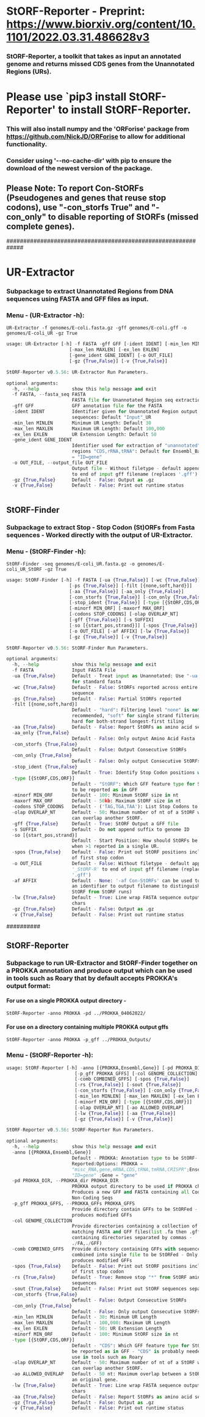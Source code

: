 # StORF-Reporter - Preprint: https://www.biorxiv.org/content/10.1101/2022.03.31.486628v3

### StORF-Reporter, a toolkit that takes as input an annotated genome and returns missed CDS genes from the Unannotated Regions (URs).

# Please use `pip3 install StORF-Reporter' to install StORF-Reporter.
### This will also install numpy and the 'ORForise' package from https://github.com/NickJD/ORForise to allow for additional functionality. 

### Consider using '--no-cache-dir' with pip to ensure the download of the newest version of the package.

## Please Note: To report Con-StORFs (Pseudogenes and genes that reuse stop codons), use "-con_storfs True" and "-con_only" to disable reporting of StORFs (missed complete genes). 

#############################################################

# UR-Extractor
### Subpackage to extract Unannotated Regions from DNA sequences using FASTA and GFF files as input.

### Menu - (UR-Extractor -h):  
```console
UR-Extractor -f genomes/E-coli.fasta.gz -gff genomes/E-coli.gff -o genomes/E-coli_UR -gz True
```

```python
usage: UR-Extractor [-h] -f FASTA -gff GFF [-ident IDENT] [-min_len MINLEN]
                       [-max_len MAXLEN] [-ex_len EXLEN]
                       [-gene_ident GENE_IDENT] [-o OUT_FILE]
                       [-gz {True,False}] [-v {True,False}]

StORF-Reporter v0.5.56: UR-Extractor Run Parameters.

optional arguments:
  -h, --help            show this help message and exit
  -f FASTA, --fasta_seq FASTA
                        FASTA file for Unannotated Region seq extraction
  -gff GFF              GFF annotation file for the FASTA
  -ident IDENT          Identifier given for Unannotated Region output
                        sequences: Default "Input"_UR
  -min_len MINLEN       Minimum UR Length: Default 30
  -max_len MAXLEN       Maximum UR Length: Default 100,000
  -ex_len EXLEN         UR Extension Length: Default 50
  -gene_ident GENE_IDENT
                        Identifier used for extraction of "unannotated"
                        regions "CDS,rRNA,tRNA": Default for Ensembl_Bacteria
                        = "ID=gene"
  -o OUT_FILE, --output_file OUT_FILE
                        Output file - Without filetype - default appends "_UR"
                        to end of input gff filename (replaces '.gff')
  -gz {True,False}      Default - False: Output as .gz
  -v {True,False}       Default - False: Print out runtime status



```
## StORF-Finder
### Subpackage to extract Stop - Stop Codon (St)ORFs from Fasta sequences - Worked directly with the output of UR-Extractor.  

### Menu - (StORF-Finder -h):   
```console
StORF-Finder -seq genomes/E-coli_UR.fasta.gz -o genomes/E-coli_UR_StORF -gz True
```

```python
usage: StORF-Finder [-h] -f FASTA [-ua {True,False}] [-wc {True,False}]
                       [-ps {True,False}] [-filt [{none,soft,hard}]]
                       [-aa {True,False}] [-aa_only {True,False}]
                       [-con_storfs {True,False}] [-con_only {True,False}]
                       [-stop_ident {True,False}] [-type [{StORF,CDS,ORF}]]
                       [-minorf MIN_ORF] [-maxorf MAX_ORF]
                       [-codons STOP_CODONS] [-olap OVERLAP_NT]
                       [-gff {True,False}] [-s SUFFIX]
                       [-so [{start_pos,strand}]] [-spos {True,False}]
                       [-o OUT_FILE] [-af AFFIX] [-lw {True,False}]
                       [-gz {True,False}] [-v {True,False}]

StORF-Reporter v0.5.56: StORF-Finder Run Parameters.

optional arguments:
  -h, --help            show this help message and exit
  -f FASTA              Input FASTA File
  -ua {True,False}      Default - Treat input as Unannotated: Use "-ua False"
                        for standard fasta
  -wc {True,False}      Default - False: StORFs reported across entire
                        sequence
  -ps {True,False}      Default - False: Partial StORFs reported
  -filt [{none,soft,hard}]
                        Default - "hard": Filtering level "none" is not
                        recommended, "soft" for single strand filtering and
                        hard for both-strand longest-first tiling
  -aa {True,False}      Default - False: Report StORFs as amino acid sequences
  -aa_only {True,False}
                        Default - False: Only output Amino Acid Fasta
  -con_storfs {True,False}
                        Default - False: Output Consecutive StORFs
  -con_only {True,False}
                        Default - False: Only output Consecutive StORFs
  -stop_ident {True,False}
                        Default - True: Identify Stop Codon positions with '*'
  -type [{StORF,CDS,ORF}]
                        Default - "StORF": Which GFF feature type for StORFs
                        to be reported as in GFF
  -minorf MIN_ORF       Default - 100: Minimum StORF size in nt
  -maxorf MAX_ORF       Default - 50kb: Maximum StORF size in nt
  -codons STOP_CODONS   Default - ('TAG,TGA,TAA'): List Stop Codons to use
  -olap OVERLAP_NT      Default - 50: Maximum number of nt of a StORF which
                        can overlap another StORF.
  -gff {True,False}     Default - True: StORF Output a GFF file
  -s SUFFIX             Default - Do not append suffix to genome ID
  -so [{start_pos,strand}]
                        Default - Start Position: How should StORFs be ordered
                        when >1 reported in a single UR.
  -spos {True,False}    Default - False: Print out StORF positions inclusive
                        of first stop codon
  -o OUT_FILE           Default - False: Without filetype - default appends
                        '_StORF-R' to end of input gff filename (replaces
                        '.gff')
  -af AFFIX             Default - None: '-af Con-StORFs' can be used to append
                        an identifier to output filename to distinguish Con-
                        StORF from StORF runs)
  -lw {True,False}      Default - True: Line wrap FASTA sequence output at 60
                        chars
  -gz {True,False}      Default - False: Output as .gz
  -v {True,False}       Default - False: Print out runtime status


```

##########
## StORF-Reporter

### Subpackage to run UR-Extractor and StORF-Finder together on a PROKKA annotation and produce output which can be used in tools such as Roary that by default accepts PROKKA's output format: 
#### For use on a single PROKKA output directory - 
```console
StORF-Reporter -anno PROKKA -pd ../PROKKA_04062022/
```
#### For use on a directory containing multiple PROKKA output gffs
```console
StORF-Reporter -anno PROKKA -p_gff ../PROKKA_Outputs/
```

### Menu - (StORF-Reporter -h):
```python
usage: StORF-Reporter [-h] -anno [{PROKKA,Ensembl,Gene}] [-pd PROKKA_DIR]
                         [-p_gff PROKKA_GFFS] [-col GENOME_COLLECTION]
                         [-comb COMBINED_GFFS] [-spos {True,False}]
                         [-rs {True,False}] [-sout {True,False}]
                         [-con_storfs {True,False}] [-con_only {True,False}]
                         [-min_len MINLEN] [-max_len MAXLEN] [-ex_len EXLEN]
                         [-minorf MIN_ORF] [-type [{StORF,CDS,ORF}]]
                         [-olap OVERLAP_NT] [-ao ALLOWED_OVERLAP]
                         [-lw {True,False}] [-aa {True,False}]
                         [-gz {True,False}] [-v {True,False}]

StORF-Reporter v0.5.56: StORF-Reporter Run Parameters.

optional arguments:
  -h, --help            show this help message and exit
  -anno [{PROKKA,Ensembl,Gene}]
                        Default - PROKKA: Annotation type to be StORF-
                        Reported:Options: PROKKA =
                        "misc_RNA,gene,mRNA,CDS,tRNA,tmRNA,CRISPR";Ensembl =
                        "ID=gene" ;Gene = "gene"
  -pd PROKKA_DIR, --PROKKA_dir PROKKA_DIR
                        PROKKA output directory to be used if PROKKA chosen -
                        Produces a new GFF and FASTA containing all Coding and
                        Non-Coding Seqs
  -p_gff PROKKA_GFFS, --PROKKA_GFFs PROKKA_GFFS
                        Provide directory contain GFFs to be StORFed - Only
                        produces modified GFFs
  -col GENOME_COLLECTION
                        Provide directories containing a collection of
                        matching FASTA and GFF files(list .fa then .gff
                        containing directories separated by commas -
                        ./FA,./GFF)
  -comb COMBINED_GFFS   Provide directory containing GFFs with sequences
                        combined into single file to be StORFed - Only
                        produces modified GFFs
  -spos {True,False}    Default - False: Print out StORF positions inclusive
                        of first stop codon
  -rs {True,False}      Default - True: Remove stop "*" from StORF amino acid
                        sequences
  -sout {True,False}    Default - False: Print out StORF sequences separately?
  -con_storfs {True,False}
                        Default - False: Output Consecutive StORFs
  -con_only {True,False}
                        Default - False: Only output Consecutive StORFs
  -min_len MINLEN       Default - 30: Minimum UR Length
  -max_len MAXLEN       Default - 100,000: Maximum UR Length
  -ex_len EXLEN         Default - 50: UR Extension Length
  -minorf MIN_ORF       Default - 100: Minimum StORF size in nt
  -type [{StORF,CDS,ORF}]
                        Default - "CDS": Which GFF feature type for StORFs to
                        be reported as in GFF - "CDS" is probably needed for
                        use in tools such as Roary
  -olap OVERLAP_NT      Default - 50: Maximum number of nt of a StORF which
                        can overlap another StORF.
  -ao ALLOWED_OVERLAP   Default - 50 nt: Maximum overlap between a StORF and
                        an original gene.
  -lw {True,False}      Default - True: Line wrap FASTA sequence output at 60
                        chars
  -aa {True,False}      Default - False: Report StORFs as amino acid sequences
  -gz {True,False}      Default - False: Output as .gz
  -v {True,False}       Default - False: Print out runtime status


```


